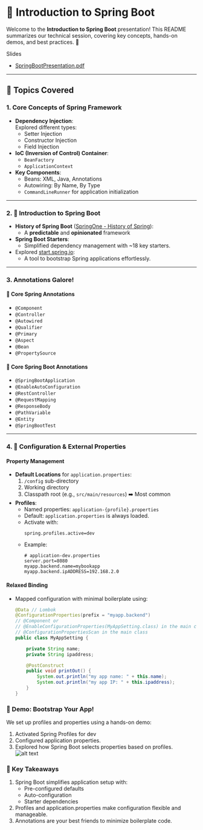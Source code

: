 # 🌱 Introduction to Spring Boot

Welcome to the **Introduction to Spring Boot** presentation! 
This README summarizes our technical session, covering key concepts, 
hands-on demos, and best practices. 🚀

Slides
- [SpringBootPresentation.pdf](./SpringBootPresentation.pdf)

---

## 📝 Topics Covered

### 1. **Core Concepts of Spring Framework**
- **Dependency Injection**:  
  Explored different types:
  - Setter Injection
  - Constructor Injection
  - Field Injection
- **IoC (Inversion of Control) Container**:
  - `BeanFactory`
  - `ApplicationContext`
- **Key Components**:
  - Beans: XML, Java, Annotations
  - Autowiring: By Name, By Type
  - `CommandLineRunner` for application initialization

---

### 2. **🌟 Introduction to Spring Boot**
- **History of Spring Boot** ([SpringOne - History of Spring](https://springone.io/history-of-spring)):
  - A **predictable** and **opinionated** framework
- **Spring Boot Starters**:
  - Simplified dependency management with ~18 key starters.
- Explored [start.spring.io](https://start.spring.io):
  - A tool to bootstrap Spring applications effortlessly.

---

### 3. **Annotations Galore!**
#### 🌿 **Core Spring Annotations**
- `@Component`  
- `@Controller`  
- `@Autowired`  
- `@Qualifier`  
- `@Primary`  
- `@Aspect`  
- `@Bean`  
- `@PropertySource`

#### 🚀 **Core Spring Boot Annotations**
- `@SpringBootApplication`
- `@EnableAutoConfiguration`
- `@RestController`
- `@RequestMapping`
- `@ResponseBody`
- `@PathVariable`
- `@Entity`
- `@SpringBootTest`

---

### 4. **📂 Configuration & External Properties**
#### **Property Management**
- **Default Locations** for `application.properties`:
  1. `/config` sub-directory  
  2. Working directory  
  3. Classpath root (e.g., `src/main/resources`) ➡️ Most common  
- **Profiles**:
  - Named properties: `application-{profile}.properties`
  - Default: `application.properties` is always loaded.
  - Activate with:  
    ```properties
    spring.profiles.active=dev
    ```
  - Example:  
    ```properties
    # application-dev.properties
    server.port=8080
    myapp.backend.name=mybookapp
    myapp.backend.ipADDRESS=192.168.2.0
    ```

#### **Relaxed Binding**  
- Mapped configuration with minimal boilerplate using:
  ```java
  @Data // Lombok
  @ConfigurationProperties(prefix = "myapp.backend")
  // @Component or
  // @EnableConfigurationProperties(MyAppSetting.class) in the main class or
  // @ConfigurationPropertiesScan in the main class
  public class MyAppSetting {

      private String name;
      private String ipaddress;

      @PostConstruct
      public void printOut() {
          System.out.println("my app name: " + this.name);
          System.out.println("my app IP: " + this.ipaddress);
      }
  }


### 🌟 Demo: Bootstrap Your App!
We set up profiles and properties using a hands-on demo:
1. Activated Spring Profiles for dev
2. Configured application properties.
3. Explored how Spring Boot selects properties based on profiles.
![alt text](image.png)

### 🤔 Key Takeaways
1. Spring Boot simplifies application setup with:
    - Pre-configured defaults
    - Auto-configuration
    - Starter dependencies
2. Profiles and application.properties make configuration flexible and manageable.
3. Annotations are your best friends to minimize boilerplate code.
